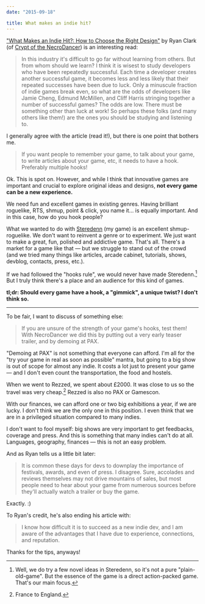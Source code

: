 ```yaml
---
date: "2015-09-18"

title: What makes an indie hit?
---
```


["What Makes an Indie Hit?: How to Choose the Right Design"](http://www.gamasutra.com/blogs/RyanClark/20150917/253842/What_Makes_an_Indie_Hit_How_to_Choose_the_Right_Design.php) by Ryan Clark (of [Crypt of the NecroDancer](http://necrodancer.com/)) is an interesting read:

> In this industry it's difficult to go far without learning from others. But from whom should we learn? I think it is wisest to study developers who have been repeatedly successful. Each time a developer creates another successful game, it becomes less and less likely that their repeated successes have been due to luck. Only a minuscule fraction of indie games break even, so what are the odds of developers like Jamie Cheng, Edmund McMillen, and Cliff Harris stringing together a number of successful games? The odds are low. There must be something other than luck at work! So perhaps these folks (and many others like them!) are the ones you should be studying and listening to.

I generally agree with the article (read it!), but there is one point that bothers me.

> If you want people to remember your game, to talk about your game, to write articles about your game, etc, it needs to have a hook. Preferably multiple hooks!

Ok. This is spot on. However, and while I think that innovative games are important and crucial to explore original ideas and designs, **not every game can be a new experience.**

We need fun and excellent games in existing genres. Having brilliant roguelike, RTS, shmup, point & click, you name it… is equally important. And in this case, how do you hook people?

What we wanted to do with [Steredenn](http://steredenn.pixelnest.io) (my game) is an excellent shmup-roguelike. We don't want to reinvent a genre or to experiment. We just want to make a great, fun, polished and addictive game. That's all. There's a market for a game like that — but we struggle to stand out of the crowd (and we tried many things like articles, arcade cabinet, tutorials, shows, devblog, contacts, press, etc.).

If we had followed the "hooks rule", we would never have made Steredenn.[^1] But I truly think there's a place and an audience for this kind of games.

**tl;dr: Should every game have a hook, a "gimmick", a unique twist? I don't think so.**

---

To be fair, I want to discuss of something else:

> If you are unsure of the strength of your game's hooks, test them! With NecroDancer we did this by putting out a very early teaser trailer, and by demoing at PAX.

"Demoing at PAX" is not something that everyone can afford. I'm all for the "try your game in real as soon as possible" mantra, but going to a big show is out of scope for almost any indie. It costs a lot just to present your game — and I don't even count the transportation, the food and hostels.

When we went to Rezzed, we spent about £2000. It was close to us so the travel was very cheap.[^2] Rezzed is also no PAX or Gamescon.

With our finances, we can afford one or two big exhibitions a year, if we are lucky. I don't think we are the only one in this position. I even think that we are in a privileged situation compared to many indies.

I don't want to fool myself: big shows are very important to get feedbacks, coverage and press. And this is something that many indies can't do at all. Languages, geography, finances — this is not an easy problem.

And as Ryan tells us a little bit later:

> It is common these days for devs to downplay the importance of festivals, awards, and even of press. I disagree. Sure, accolades and reviews themselves may not drive mountains of sales, but most people need to hear about your game from numerous sources before they'll actually watch a trailer or buy the game.

Exactly. :)

To Ryan's credit, he's also ending his article with:

> I know how difficult it is to succeed as a new indie dev, and I am aware of the advantages that I have due to experience, connections, and reputation.

Thanks for the tips, anyways!


[^1]: Well, we do try a few novel ideas in Steredenn, so it's not a pure "plain-old-game". But the essence of the game is a direct action-packed game. That's our main focus.
[^2]: France to England.
